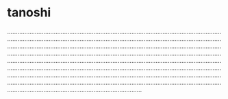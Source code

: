# tanoshi

..............................................................................................................................................................................................................................................................................................................................................................................................................................................................................................................................................................................................................................................................................................................................................................................................................................................................................................................................................................................................................................................................................................................